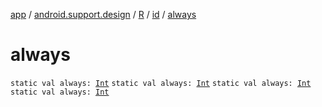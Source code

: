 [app](../../../index.md) / [android.support.design](../../index.md) / [R](../index.md) / [id](index.md) / [always](.)

# always

`static val always: `[`Int`](https://kotlinlang.org/api/latest/jvm/stdlib/kotlin/-int/index.html)
`static val always: `[`Int`](https://kotlinlang.org/api/latest/jvm/stdlib/kotlin/-int/index.html)
`static val always: `[`Int`](https://kotlinlang.org/api/latest/jvm/stdlib/kotlin/-int/index.html)
`static val always: `[`Int`](https://kotlinlang.org/api/latest/jvm/stdlib/kotlin/-int/index.html)